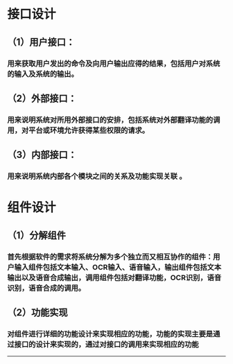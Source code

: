 # 接口设计  
## （1）用户接口：
### 用来获取用户发出的命令及向用户输出应得的结果，包括用户对系统的输入及系统的输出。
## （2）外部接口：
### 用来说明系统对所用外部接口的安排，包括系统对外部翻译功能的调用，对平台或环境允许获得某些权限的请求。
## （3）内部接口：
### 用来说明系统内部各个模块之间的关系及功能实现关联 。
# 组件设计
## （1）分解组件
### 首先根据软件的需求将系统分解为多个独立而又相互协作的组件：用户输入组件包括文本输入、OCR输入、语音输入，输出组件包括文本输出以及语音合成输出，调用组件包括对翻译功能，OCR识别，语音识别，语音合成的调用。
## （2）功能实现
### 对组件进行详细的功能设计来实现相应的功能，功能的实现主要是通过接口的设计来实现的，通过对接口的调用来实现相应的功能

---

